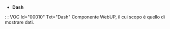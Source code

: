 - **Dash**

 :  : VOC Id="00010" Txt="Dash"
Componente WebUP, il cui scopo è quello di mostrare dati.





